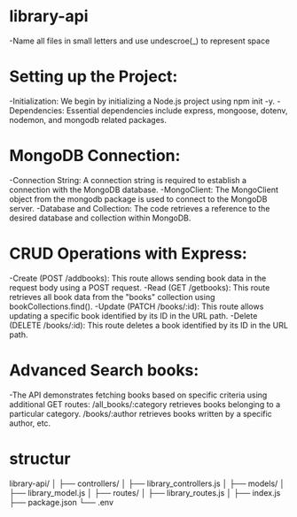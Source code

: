 # library-api
-Name all files in small letters and use undescroe(_) to represent space

# Setting up the Project:
-Initialization: We begin by initializing a Node.js project using npm init -y.
-Dependencies: Essential dependencies include express, mongoose, dotenv, nodemon, and mongodb related packages. 

# MongoDB Connection:
-Connection String: A connection string is required to establish a connection with the MongoDB database. 
-MongoClient: The MongoClient object from the mongodb package is used to connect to the MongoDB server.
-Database and Collection: The code retrieves a reference to the desired database and collection within MongoDB.

# CRUD Operations with Express:
-Create (POST /addbooks): This route allows sending book data in the request body using a POST request.
-Read (GET /getbooks): This route retrieves all book data from the "books" collection using bookCollections.find().
-Update (PATCH /books/:id): This route allows updating a specific book identified by its ID in the URL path.
-Delete (DELETE /books/:id): This route deletes a book identified by its ID in the URL path.

# Advanced Search books:
-The API demonstrates fetching books based on specific criteria using additional GET routes: /all_books/:category retrieves books belonging to a particular category. /books/:author retrieves books written by a specific author, etc.

# structur
library-api/
│
├── controllers/
│   ├── library_controllers.js
│
├── models/
│   ├── library_model.js
│
├── routes/
│   ├── library_routes.js
│
├── index.js
├── package.json
└── .env